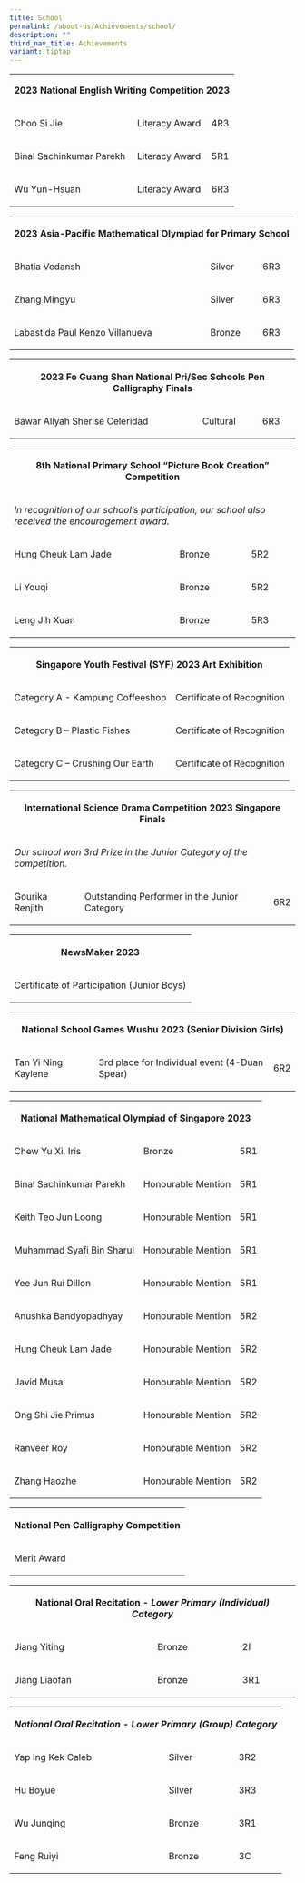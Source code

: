 ```yaml
---
title: School
permalink: /about-us/Achievements/school/
description: ""
third_nav_title: Achievements
variant: tiptap
---
```

<table>
<tbody>
<tr>
<td rowspan="1" colspan="3">
<p><strong>2023 National English Writing Competition 2023</strong>
</p>
</td>
</tr>
<tr>
<td rowspan="1" colspan="1">
<p>Choo Si Jie</p>
</td>
<td rowspan="1" colspan="1">
<p>Literacy Award</p>
</td>
<td rowspan="1" colspan="1">
<p>4R3</p>
</td>
</tr>
<tr>
<td rowspan="1" colspan="1">
<p>Binal Sachinkumar Parekh</p>
</td>
<td rowspan="1" colspan="1">
<p>Literacy Award</p>
</td>
<td rowspan="1" colspan="1">
<p>5R1</p>
</td>
</tr>
<tr>
<td rowspan="1" colspan="1">
<p>Wu Yun-Hsuan</p>
</td>
<td rowspan="1" colspan="1">
<p>Literacy Award</p>
</td>
<td rowspan="1" colspan="1">
<p>6R3</p>
</td>
</tr>
</tbody>
</table>
<table>
<tbody>
<tr>
<th rowspan="1" colspan="3">
<p><strong>2023 Asia-Pacific Mathematical Olympiad for Primary School</strong>
</p>
</th>
</tr>
<tr>
<td rowspan="1" colspan="1">
<p>Bhatia Vedansh</p>
</td>
<td rowspan="1" colspan="1">
<p>Silver</p>
</td>
<td rowspan="1" colspan="1">
<p>6R3</p>
</td>
</tr>
<tr>
<td rowspan="1" colspan="1">
<p>Zhang Mingyu</p>
</td>
<td rowspan="1" colspan="1">
<p>Silver</p>
</td>
<td rowspan="1" colspan="1">
<p>6R3</p>
</td>
</tr>
<tr>
<td rowspan="1" colspan="1">
<p>Labastida Paul Kenzo Villanueva</p>
</td>
<td rowspan="1" colspan="1">
<p>Bronze</p>
</td>
<td rowspan="1" colspan="1">
<p>6R3</p>
</td>
</tr>
</tbody>
</table>
<table>
<tbody>
<tr>
<th rowspan="1" colspan="3">
<p><strong>2023 Fo Guang Shan National Pri/Sec Schools Pen Calligraphy Finals</strong>
</p>
</th>
</tr>
<tr>
<td rowspan="1" colspan="1">
<p>Bawar Aliyah Sherise Celeridad</p>
</td>
<td rowspan="1" colspan="1">
<p>Cultural</p>
</td>
<td rowspan="1" colspan="1">
<p>6R3</p>
</td>
</tr>
</tbody>
</table>
<table>
<tbody>
<tr>
<th rowspan="1" colspan="3">
<p><strong>8th National Primary School “Picture Book Creation” Competition</strong>
</p>
</th>
</tr>
<tr>
<td rowspan="1" colspan="3">
<p><em>In recognition of our school’s participation, our school also received the encouragement award.</em>
</p>
</td>
</tr>
<tr>
<td rowspan="1" colspan="1">
<p>Hung Cheuk Lam Jade</p>
</td>
<td rowspan="1" colspan="1">
<p>Bronze</p>
</td>
<td rowspan="1" colspan="1">
<p>5R2</p>
</td>
</tr>
<tr>
<td rowspan="1" colspan="1">
<p>Li Youqi</p>
</td>
<td rowspan="1" colspan="1">
<p>Bronze</p>
</td>
<td rowspan="1" colspan="1">
<p>5R2</p>
</td>
</tr>
<tr>
<td rowspan="1" colspan="1">
<p>Leng Jih Xuan</p>
</td>
<td rowspan="1" colspan="1">
<p>Bronze</p>
</td>
<td rowspan="1" colspan="1">
<p>5R3</p>
</td>
</tr>
</tbody>
</table>
<table>
<tbody>
<tr>
<th rowspan="1" colspan="2">
<p><strong>Singapore Youth Festival (SYF) 2023 Art Exhibition</strong>
</p>
</th>
</tr>
<tr>
<td rowspan="1" colspan="1">
<p>Category A - Kampung Coffeeshop</p>
</td>
<td rowspan="1" colspan="1">
<p>Certificate of Recognition</p>
</td>
</tr>
<tr>
<td rowspan="1" colspan="1">
<p>Category B – Plastic Fishes</p>
</td>
<td rowspan="1" colspan="1">
<p>Certificate of Recognition</p>
</td>
</tr>
<tr>
<td rowspan="1" colspan="1">
<p>Category C – Crushing Our Earth</p>
</td>
<td rowspan="1" colspan="1">
<p>Certificate of Recognition</p>
</td>
</tr>
</tbody>
</table>
<table>
<tbody>
<tr>
<th rowspan="1" colspan="3">
<p><strong>International Science Drama Competition 2023 Singapore Finals</strong>
</p>
</th>
</tr>
<tr>
<td rowspan="1" colspan="3">
<p><em>Our school won 3rd Prize in the Junior Category of the competition.</em>
</p>
</td>
</tr>
<tr>
<td rowspan="1" colspan="1">
<p>Gourika Renjith</p>
</td>
<td rowspan="1" colspan="1">
<p>Outstanding Performer in the Junior Category</p>
</td>
<td rowspan="1" colspan="1">
<p>6R2</p>
</td>
</tr>
</tbody>
</table>
<table>
<tbody>
<tr>
<th rowspan="1" colspan="1">
<p><strong>NewsMaker 2023</strong>
</p>
</th>
</tr>
<tr>
<td rowspan="1" colspan="1">
<p>Certificate of Participation (Junior Boys)</p>
</td>
</tr>
</tbody>
</table>
<table>
<tbody>
<tr>
<th rowspan="1" colspan="3">
<p><strong>National School Games Wushu 2023 (Senior Division Girls)</strong>
</p>
</th>
</tr>
<tr>
<td rowspan="1" colspan="1">
<p>Tan Yi Ning Kaylene</p>
</td>
<td rowspan="1" colspan="1">
<p>3rd place for Individual event (4-Duan Spear)</p>
</td>
<td rowspan="1" colspan="1">
<p>6R2</p>
</td>
</tr>
</tbody>
</table>
<table>
<tbody>
<tr>
<th rowspan="1" colspan="3">
<p><strong>National Mathematical Olympiad of Singapore 2023</strong>
</p>
</th>
</tr>
<tr>
<td rowspan="1" colspan="1">
<p>Chew Yu Xi, Iris</p>
</td>
<td rowspan="1" colspan="1">
<p>Bronze</p>
</td>
<td rowspan="1" colspan="1">
<p>5R1</p>
</td>
</tr>
<tr>
<td rowspan="1" colspan="1">
<p>Binal Sachinkumar Parekh</p>
</td>
<td rowspan="1" colspan="1">
<p>Honourable Mention</p>
</td>
<td rowspan="1" colspan="1">
<p>5R1</p>
</td>
</tr>
<tr>
<td rowspan="1" colspan="1">
<p>Keith Teo Jun Loong</p>
</td>
<td rowspan="1" colspan="1">
<p>Honourable Mention</p>
</td>
<td rowspan="1" colspan="1">
<p>5R1</p>
</td>
</tr>
<tr>
<td rowspan="1" colspan="1">
<p>Muhammad Syafi Bin Sharul</p>
</td>
<td rowspan="1" colspan="1">
<p>Honourable Mention</p>
</td>
<td rowspan="1" colspan="1">
<p>5R1</p>
</td>
</tr>
<tr>
<td rowspan="1" colspan="1">
<p>Yee Jun Rui Dillon</p>
</td>
<td rowspan="1" colspan="1">
<p>Honourable Mention</p>
</td>
<td rowspan="1" colspan="1">
<p>5R1</p>
</td>
</tr>
<tr>
<td rowspan="1" colspan="1">
<p>Anushka Bandyopadhyay</p>
</td>
<td rowspan="1" colspan="1">
<p>Honourable Mention</p>
</td>
<td rowspan="1" colspan="1">
<p>5R2</p>
</td>
</tr>
<tr>
<td rowspan="1" colspan="1">
<p>Hung Cheuk Lam Jade</p>
</td>
<td rowspan="1" colspan="1">
<p>Honourable Mention</p>
</td>
<td rowspan="1" colspan="1">
<p>5R2</p>
</td>
</tr>
<tr>
<td rowspan="1" colspan="1">
<p>Javid Musa</p>
</td>
<td rowspan="1" colspan="1">
<p>Honourable Mention</p>
</td>
<td rowspan="1" colspan="1">
<p>5R2</p>
</td>
</tr>
<tr>
<td rowspan="1" colspan="1">
<p>Ong Shi Jie Primus</p>
</td>
<td rowspan="1" colspan="1">
<p>Honourable Mention</p>
</td>
<td rowspan="1" colspan="1">
<p>5R2</p>
</td>
</tr>
<tr>
<td rowspan="1" colspan="1">
<p>Ranveer Roy</p>
</td>
<td rowspan="1" colspan="1">
<p>Honourable Mention</p>
</td>
<td rowspan="1" colspan="1">
<p>5R2</p>
</td>
</tr>
<tr>
<td rowspan="1" colspan="1">
<p>Zhang Haozhe</p>
</td>
<td rowspan="1" colspan="1">
<p>Honourable Mention</p>
</td>
<td rowspan="1" colspan="1">
<p>5R2</p>
</td>
</tr>
</tbody>
</table>
<table>
<tbody>
<tr>
<th rowspan="1" colspan="1">
<p><strong>National Pen Calligraphy Competition</strong>
</p>
</th>
</tr>
<tr>
<td rowspan="1" colspan="1">
<p>Merit Award</p>
</td>
</tr>
</tbody>
</table>
<table>
<tbody>
<tr>
<th rowspan="1" colspan="3">
<p><strong>National Oral Recitation - </strong><em>Lower Primary (Individual) Category</em>
</p>
</th>
</tr>
<tr>
<td rowspan="1" colspan="1">
<p>Jiang Yiting</p>
</td>
<td rowspan="1" colspan="1">
<p>Bronze</p>
</td>
<td rowspan="1" colspan="1">
<p>2I</p>
</td>
</tr>
<tr>
<td rowspan="1" colspan="1">
<p>Jiang Liaofan</p>
</td>
<td rowspan="1" colspan="1">
<p>Bronze</p>
</td>
<td rowspan="1" colspan="1">
<p>3R1</p>
</td>
</tr>
</tbody>
</table>
<table>
<tbody>
<tr>
<th rowspan="1" colspan="3">
<p><strong><em>National Oral Recitation - </em></strong><em>Lower Primary (Group) Category</em>
</p>
</th>
</tr>
<tr>
<td rowspan="1" colspan="1">
<p>Yap Ing Kek Caleb</p>
</td>
<td rowspan="1" colspan="1">
<p>Silver</p>
</td>
<td rowspan="1" colspan="1">
<p>3R2</p>
</td>
</tr>
<tr>
<td rowspan="1" colspan="1">
<p>Hu Boyue</p>
</td>
<td rowspan="1" colspan="1">
<p>Silver</p>
</td>
<td rowspan="1" colspan="1">
<p>3R3</p>
</td>
</tr>
<tr>
<td rowspan="1" colspan="1">
<p>Wu Junqing</p>
</td>
<td rowspan="1" colspan="1">
<p>Bronze</p>
</td>
<td rowspan="1" colspan="1">
<p>3R1</p>
</td>
</tr>
<tr>
<td rowspan="1" colspan="1">
<p>Feng Ruiyi</p>
</td>
<td rowspan="1" colspan="1">
<p>Bronze</p>
</td>
<td rowspan="1" colspan="1">
<p>3C</p>
</td>
</tr>
</tbody>
</table>
<p></p>